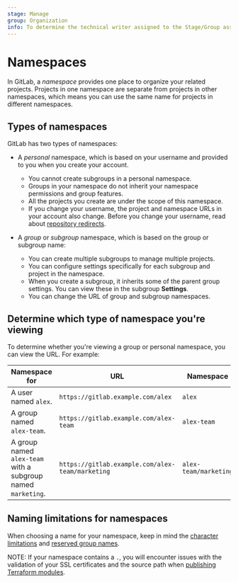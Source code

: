 ```yaml
---
stage: Manage
group: Organization
info: To determine the technical writer assigned to the Stage/Group associated with this page, see https://about.gitlab.com/handbook/product/ux/technical-writing/#assignments
---
```


# Namespaces

In GitLab, a *namespace* provides one place to organize your related projects. Projects in one namespace are separate from projects in other namespaces,
which means you can use the same name for projects in different namespaces.

## Types of namespaces

GitLab has two types of namespaces:

- A *personal* namespace, which is based on your username and provided to you when you create your account.
  - You cannot create subgroups in a personal namespace.
  - Groups in your namespace do not inherit your namespace permissions and group features.
  - All the projects you create are under the scope of this namespace.
  - If you change your username, the project and namespace URLs in your account also change. Before you change your username,
    read about [repository redirects](../project/repository/index.md#what-happens-when-a-repository-path-changes).

- A *group* or *subgroup* namespace, which is based on the group or subgroup name:
  - You can create multiple subgroups to manage multiple projects.
  - You can configure settings specifically for each subgroup and project in the namespace.
  - When you create a subgroup, it inherits some of the parent group settings. You can view these in the subgroup **Settings**.
  - You can change the URL of group and subgroup namespaces.

## Determine which type of namespace you're viewing

To determine whether you're viewing a group or personal namespace, you can view the URL. For example:

| Namespace for | URL | Namespace |
| ------------- | --- | --------- |
| A user named `alex`. | `https://gitlab.example.com/alex` | `alex` |
| A group named `alex-team`. | `https://gitlab.example.com/alex-team` | `alex-team` |
| A group named `alex-team` with a subgroup named `marketing`. |  `https://gitlab.example.com/alex-team/marketing` | `alex-team/marketing` |

## Naming limitations for namespaces

When choosing a name for your namespace, keep in mind the [character limitations](../reserved_names.md#limitations-on-project-and-group-names) and [reserved group names](../reserved_names.md#reserved-group-names).

NOTE:
If your namespace contains a `.`, you will encounter issues with the validation of your SSL certificates and the source path when [publishing Terraform modules](../packages/terraform_module_registry/index.md#publish-a-terraform-module).

